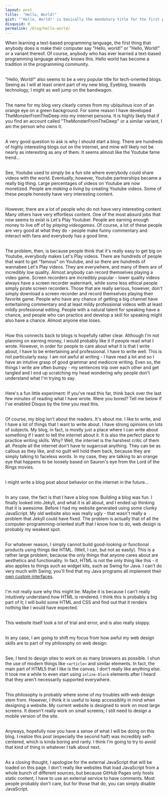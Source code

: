```yaml
---
layout: post
title:  "Hello, World!"
gist: "'Hello, World!' is basically the mandatory title for the first post of a tech-oriented blog. Some of my thoughts on blogging and web design."
disqusid: 0
permalink: /blog/hello-world/
---
```

When learning a text-based programming language, the first thing that anybody does is make their computer say "Hello, world!" or "Hello, World!" or a variant thereof. Of course, anybody who has ever learned a text-based programming language already knows this. Hello world has become a tradition in the programming community.<br /><br />

"Hello, World!" also seems to be a very popular title for tech-oriented blogs. Seeing as I will at least orient part of my new blog, Eyeblog, towards technology, I might as well jump on the bandwagon.<br /><br />

The name for my blog very clearly comes from my ubiquitous icon of an orange eye on a green background. For some reason I have developed TheMonsterFromTheDeep into my internet persona. It is highly likely that if you find an account called "TheMonsterFromTheDeep" or a similar variant, I am the person who owns it.<br /><br />

A very good question to ask is why I should start a blog. There are hundreds of highly interesting blogs out on the internet, and mine will likely not be nearly as interesting as any of them. It seems almost like the Youtube fame trend...<br /><br />

See, Youtube used to simply be a fun site where everybody could share videos with the world. Eventually, however, Youtube partnerships became a really big thing. Large percentages of videos on Youtube are now monetized. People are *making a living* by creating Youtube videos. Some of these people honestly have very interesting content.<br /><br />

However, there are a lot of people who do not have very interesting content. Many others have very effortless content. One of the most absurd jobs that now seems to exist is Let's Play Youtuber. People are earning enough money to live off of by *playing videogames*. Of course, a lot of these people are very good at what they do - people make funny commentary and interact with fans and everybody has a good time.<br /><br />

The problem, then, is because people think that it's really easy to get big on Youtube, everybody makes Let's Play videos. There are hundreds of people that want to get "famous" on Youtube, and so there are hundreds of wannabee Let's Play videos. They are everywhere, and many of them are of incredibly low quality. Almost anybody can record themselves playing a video game. Screen recorders are incredibly popular - lower quality videos always have a screen recorder watermark, while some less ethical people simply pirate screen recorders. Those that are really serious, however, don't simply download a screen recorder and record themselves playing their favorite game. People who have any chance of getting a big channel have entertaining commentary and at least mildy professional videos with at least mildly professional editing. People with a natural talent for speaking have a chance, and people who can practice and develop a skill for speaking might also have a chance. Almost anyone else loses.<br /><br />

How this connects back to blogs is hopefully rather clear. Although I'm not planning on earning money, I would probably like it if people read what I wrote. However, in order for people to care about what it is that I write about, I have to be entertaining and professional. I have to write well. This is not particularly easy. I am not awful at writing - I have read a lot and so I have an intutive grasp of good grammar and mediocre writing. Even so, the things I write are often bumpy - my sentences trip over each other and get tangled and I end up scratching my head wondering why people don't understand what I'm trying to say.<br /><br />

Here's a fun little experiment: If you've read this far, think back over the last few minutes of reading what I have wrote. Were you bored? Tell me below if I've enabled Disqus by the time you read this.<br /><br />

Of course, my blog isn't about the readers. It's about me. I like to write, and I have a lot of things that I want to write about. I have strong opinions on lots of subjects. My blog, in fact, is mostly just a place where I can write about something if I want to tell the internet about it. It is also the perfect place to practice writing skills. Why? Well, the internet is the harshest critic of them all. People all the internet don't have to sugarcoat anything. They can be as callous as they like, and no guilt will hold them back, because they are simply talking to faceless words. In my case, they are talking to an orange eye that happens to be loosely based on Sauron's eye from the Lord of the Rings movies.<br /><br />

I might write a blog post about behavior on the internet in the future...<br /><br />

In any case, the fact is that I have a blog now. Building a blog was fun. I finally looked into Jekyll, and what it is all about, and I ended up thinking that it is awesome. Before I had my website generated using some clunky JavaScript. My old website also was really ugly - that wasn't really a problem that Jekyll could have fixed. The problem is actually that of all the computer-programming-oriented stuff that I know how to do, web design is probably my weakest spot.<br /><br />

For whatever reason, I simply cannot build good-looking *or* functional products using things like HTML. (Well, I can, but not as easily). This is a rather large problem, because the only things that anyone cares about are aesthetics and functionality. In fact, HTML is not the only thing like this - it also applies to things such as widget kits, such as Swing for Java. I can't do very much with Swing; you'll find that my Java programs all implement their [own custom interfaces](https://github.com/TheMonsterFromTheDeep/vague).<br /><br />

I'm not really sure why this might be. Maybe it is because I can't really intuitively understand how HTML is rendered. I think this is probably a big part of it; I will build some HTML and CSS and find out that it renders nothing like I would have expected.<br /><br />

This website itself took a lot of trial and error, and is also really sloppy.<br /><br />

In any case, I am going to shift my focus from how awful my web design skills are to part of my philosophy on web design.<br /><br />

See, I tend to design sites to work on as many browsers as possible. I shun the use of modern things like `<article>` and similar elements. In fact, the main part of HTML5 that I like is the canvas. I don't really like anything else. It took me a while to even start using `inline-block` elements after I heard that they aren't necessarily supported everywhere.<br /><br />

This philosophy is probably where some of my troubles with web design stem from. However, I think it is useful to keep accessiblity in mind when designing a website. My current website is designed to work on most large screens. It doesn't really work on small screens; I still need to design a mobile version of the site.<br /><br />

Anyways, hopefully now you have a sense of what I will be doing on this blog. I realize this post (especially the second half) was incredibly self-centered, which is kinda boring and ranty. I think I'm going to try to avoid that kind of thing in whatever I talk about next.<br /><br />

As a closing thought, I apologize for the external JavaScript that will be loaded on this page. I don't really like websites that load JavaScript from a whole bunch of different sources, but because GitHub Pages only hosts static content, I have to use an external service to have comments. Most people probably don't care, but for those that do, you can simply disable JavaScript.
